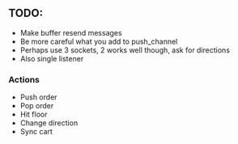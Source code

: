 ## TODO:
* Make buffer resend messages
* Be more careful what you add to push_channel
* Perhaps use 3 sockets, 2 works well though, ask for directions
* Also single listener
### Actions
* Push order
* Pop order
* Hit floor
* Change direction
* Sync cart
